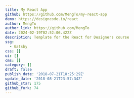 ```yaml
---
title: My React App
github: https://github.com/MengTo/my-react-app
demo: https://designcode.io/react
author: MengTo
author_link: https://github.com/MengTo
date: 2024-02-19T02:52:06.422Z
description: Template for the React for Designers course
ssg:
  - Gatsby
css: []
ui: []
cms: []
category: []
draft: false
publish_date: '2018-07-21T18:25:29Z'
update_date: '2018-08-21T23:57:34Z'
github_star: 175
github_fork: 74
---
```

